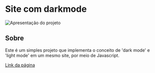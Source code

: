# Site com darkmode
![Apresentação do projeto](https://raw.githubusercontent.com/br-gabriel/Darkmode-javascript/master/images/Apresentacao.gif ".Gif do projeto")

## Sobre
Este é um simples projeto que implementa o conceito de 'dark mode' e 'light mode' em um mesmo site, por meio de Javascript.

[Link da página](https://br-gabriel.github.io/Darkmode-javascript/)